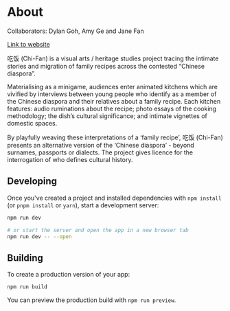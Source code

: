 # About

Collaborators: Dylan Goh, Amy Ge and Jane Fan

[Link to website](https://j-fan.github.io/chi-fan/)

吃饭 (Chi-Fan) is a visual arts / heritage studies project tracing the intimate stories and migration of family recipes across the contested “Chinese diaspora”.

Materialising as a minigame, audiences enter animated kitchens which are vivified by
interviews between young people who identify as a member of the Chinese diaspora and their
relatives about a family recipe. Each kitchen features: audio ruminations about the recipe;
photo essays of the cooking methodology; the dish’s cultural significance; and intimate
vignettes of domestic spaces.

By playfully weaving these interpretations of a ‘family recipe’, 吃饭 (Chi-Fan) presents an
alternative version of the ‘Chinese diaspora’ - beyond surnames, passports or dialects. The
project gives licence for the interrogation of who defines cultural history.

## Developing

Once you've created a project and installed dependencies with `npm install` (or `pnpm install` or `yarn`), start a development server:

```bash
npm run dev

# or start the server and open the app in a new browser tab
npm run dev -- --open
```

## Building

To create a production version of your app:

```bash
npm run build
```

You can preview the production build with `npm run preview`.
